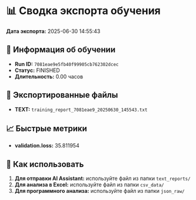 # 📊 Сводка экспорта обучения

**Дата экспорта:** 2025-06-30 14:55:43

## 🎯 Информация об обучении

- **Run ID:** `7081eae9e5fb40f99905cb762302dcec`
- **Статус:** FINISHED
- **Длительность:** 0.00 часов

## 📁 Экспортированные файлы

- **TEXT:** `training_report_7081eae9_20250630_145543.txt`

## 📈 Быстрые метрики

- **validation.loss:** 35.811954

## 🚀 Как использовать

1. **Для отправки AI Assistant:** используйте файл из папки `text_reports/`
2. **Для анализа в Excel:** используйте файл из папки `csv_data/`
3. **Для программного анализа:** используйте файл из папки `json_raw/`
